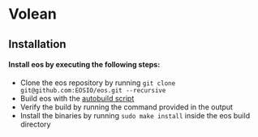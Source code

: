 # Volean

## Installation

#### Install eos by executing the following steps:
- Clone the eos repository by running `git clone git@github.com:EOSIO/eos.git --recursive`
- Build eos with the [autobuild script](https://developers.eos.io/eosio-nodeos/docs/autobuild-script) 
- Verify the build by running the command provided in the output
- Install the binaries by running `sudo make install` inside the eos build directory
